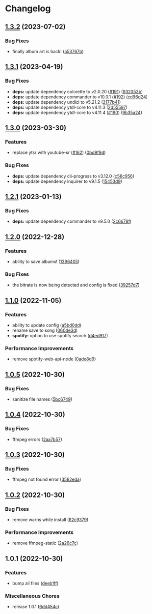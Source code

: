 # Changelog

## [1.3.2](https://github.com/EvolutionX-10/Ariaa/compare/v1.3.1...v1.3.2) (2023-07-02)


### Bug Fixes

* finally album art is back! ([a53767b](https://github.com/EvolutionX-10/Ariaa/commit/a53767b95d9ad3ffb781855abb2b317c8b7871fe))

## [1.3.1](https://github.com/EvolutionX-10/Ariaa/compare/v1.3.0...v1.3.1) (2023-04-19)


### Bug Fixes

* **deps:** update dependency colorette to v2.0.20 ([#191](https://github.com/EvolutionX-10/Ariaa/issues/191)) ([932053b](https://github.com/EvolutionX-10/Ariaa/commit/932053bb8d2ae5647c246932d08812d6a57e4b51))
* **deps:** update dependency commander to v10.0.1 ([#192](https://github.com/EvolutionX-10/Ariaa/issues/192)) ([cd96d24](https://github.com/EvolutionX-10/Ariaa/commit/cd96d24733bafb3673c3a0c74d98866a541d3a43))
* **deps:** update dependency undici to v5.21.2 ([2177b41](https://github.com/EvolutionX-10/Ariaa/commit/2177b4157e8236974f854de859c58c271b428384))
* **deps:** update dependency ytdl-core to v4.11.3 ([2d55597](https://github.com/EvolutionX-10/Ariaa/commit/2d55597ff19dba31c730b1e050deb3edbaa3d5c0))
* **deps:** update dependency ytdl-core to v4.11.4 ([#190](https://github.com/EvolutionX-10/Ariaa/issues/190)) ([9b35a24](https://github.com/EvolutionX-10/Ariaa/commit/9b35a247c539f5cf8b775565e83e9fa32de10ce4))

## [1.3.0](https://github.com/EvolutionX-10/Ariaa/compare/v1.2.1...v1.3.0) (2023-03-30)


### Features

* replace ytsr with youtube-sr ([#162](https://github.com/EvolutionX-10/Ariaa/issues/162)) ([0bd9f9d](https://github.com/EvolutionX-10/Ariaa/commit/0bd9f9d69c2de20442020517b6d24b41d2ba4203))


### Bug Fixes

* **deps:** update dependency cli-progress to v3.12.0 ([c58c956](https://github.com/EvolutionX-10/Ariaa/commit/c58c95633a490ae92ed92f15b8c5a407ee3e3c2c))
* **deps:** update dependency inquirer to v9.1.5 ([15453d9](https://github.com/EvolutionX-10/Ariaa/commit/15453d983f70de2f0df1b4c5dbe51d5cf8e5f16c))

## [1.2.1](https://github.com/EvolutionX-10/Ariaa/compare/v1.2.0...v1.2.1) (2023-01-13)


### Bug Fixes

* **deps:** update dependency commander to v9.5.0 ([2c6678f](https://github.com/EvolutionX-10/Ariaa/commit/2c6678fa5c9f60d900b6b83556a0ac2d571e8ea3))

## [1.2.0](https://github.com/EvolutionX-10/Ariaa/compare/v1.1.0...v1.2.0) (2022-12-28)


### Features

* ability to save albums! ([1396405](https://github.com/EvolutionX-10/Ariaa/commit/139640502dcc60dc2100732a465e9e8d5debddf0))


### Bug Fixes

* the bitrate is now being detected and config is fixed ([39257d7](https://github.com/EvolutionX-10/Ariaa/commit/39257d787ad502f61366d916a655df568cf2680c))

## [1.1.0](https://github.com/EvolutionX-10/Ariaa/compare/v1.0.5...v1.1.0) (2022-11-05)


### Features

* ability to update config ([a5bd0dd](https://github.com/EvolutionX-10/Ariaa/commit/a5bd0dd6c58632d1f65023dcd9759b2b5a93fa76))
* rename save to song ([060de3d](https://github.com/EvolutionX-10/Ariaa/commit/060de3de366470c35d274662958cf620d23b1bb3))
* **spotify:** option to use spotify search ([d4ed917](https://github.com/EvolutionX-10/Ariaa/commit/d4ed9179f523d06031cdc9364fe6ba89815c6cc8))


### Performance Improvements

* remove spotify-web-api-node ([0ade8d9](https://github.com/EvolutionX-10/Ariaa/commit/0ade8d90c0b4c60afab36f2d3df22de17721a95a))

## [1.0.5](https://github.com/EvolutionX-10/Ariaa/compare/v1.0.4...v1.0.5) (2022-10-30)


### Bug Fixes

* sanitize file names ([5bc6749](https://github.com/EvolutionX-10/Ariaa/commit/5bc6749318c4bdc97deade6d757ab895f70781bd))

## [1.0.4](https://github.com/EvolutionX-10/Ariaa/compare/v1.0.3...v1.0.4) (2022-10-30)


### Bug Fixes

* ffmpeg errors ([2aa7b57](https://github.com/EvolutionX-10/Ariaa/commit/2aa7b577b5f4df062dd3e955c9e82ce5161e714c))

## [1.0.3](https://github.com/EvolutionX-10/Ariaa/compare/v1.0.2...v1.0.3) (2022-10-30)


### Bug Fixes

* ffmpeg not found error ([3582eda](https://github.com/EvolutionX-10/Ariaa/commit/3582eda8899ce28fc36bc15b42558f517fc7ab5c))

## [1.0.2](https://github.com/EvolutionX-10/Ariaa/compare/v1.0.1...v1.0.2) (2022-10-30)


### Bug Fixes

* remove warns while install ([82c9379](https://github.com/EvolutionX-10/Ariaa/commit/82c93791560c726f97f8ee261be1d96fbbd7906c))


### Performance Improvements

* remove ffmpeg-static ([2a26c7c](https://github.com/EvolutionX-10/Ariaa/commit/2a26c7c425c919ae90763c4fc8e6980289c9dc62))

## 1.0.1 (2022-10-30)


### Features

* bump all files ([deeb1ff](https://github.com/EvolutionX-10/Ariaa/commit/deeb1ffe54eff18fb1bfdcc8780fd9ab29506f4f))


### Miscellaneous Chores

* release 1.0.1 ([6dd454c](https://github.com/EvolutionX-10/Ariaa/commit/6dd454cfd78ada75c65c84b09bff1c8c128e8cc8))
